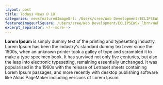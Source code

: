 ```yaml
--- 
layout: post
title: Todays News @ 18
categories: newsfeaturedImageUrl: /Users/sree/Web Development/ECLIPSEWS/_lbrn/WebContent/fileupload/20170713_10:24:44_srinidhi.jpg
featuredImageurlSquare: /Users/sree/Web Development/ECLIPSEWS/_lbrn/WebContent/fileupload/20170713_10:24:44_srinidhi.jpg
excerpt_separator: <!--more-->
--- 
```

<p><strong>Lorem Ipsum</strong>&nbsp;is simply dummy text of the printing and typesetting industry. Lorem Ipsum has been the industry's standard dummy text ever since the 1500s, when an unknown printer took a galley of type and scrambled it to make a type specimen book. It has survived not only five centuries, but also the leap into electronic typesetting, remaining essentially unchanged. It was popularised in the 1960s with the release of Letraset sheets containing Lorem Ipsum passages, and more recently with desktop publishing software like Aldus PageMaker including versions of Lorem Ipsum.</p>
